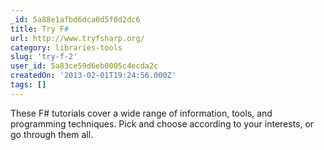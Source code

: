 ```yaml
---
_id: 5a88e1afbd6dca0d5f0d2dc6
title: Try F#
url: http://www.tryfsharp.org/
category: libraries-tools
slug: 'try-f-2'
user_id: 5a83ce59d6eb0005c4ecda2c
createdOn: '2013-02-01T19:24:56.000Z'
tags: []
---
```


These F# tutorials cover a wide range of information, tools, and programming techniques. Pick and choose according to your interests, or go through them all.
